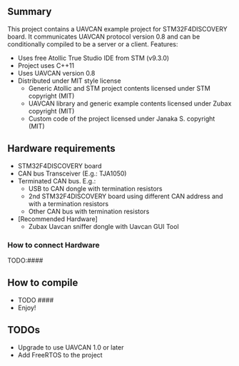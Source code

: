 ## Summary
This project contains a UAVCAN example project for STM32F4DISCOVERY board. It
communicates UAVCAN protocol version 0.8 and can be conditionally compiled to
be a server or a client.
Features:
- Uses free Atollic True Studio IDE from STM (v9.3.0)
- Project uses C++11
- Uses UAVCAN version 0.8
- Distributed under MIT style license
    - Generic Atollic and STM project contents licensed under STM copyright (MIT)
    - UAVCAN library and generic example contents licensed under Zubax copyright (MIT)
    - Custom code of the project licensed under Janaka S. copyright (MIT)

## Hardware requirements
- STM32F4DISCOVERY board
- CAN bus Transceiver (E.g.: TJA1050)
- Terminated CAN bus.  E.g.:
    - USB to CAN dongle with termination resistors
    - 2nd STM32F4DISCOVERY board using different CAN address and with a termination resistors
    - Other CAN bus with termination resistors
- [Recommended Hardware]
    - Zubax Uavcan sniffer dongle with Uavcan GUI Tool

### How to connect Hardware
TODO:####

## How to compile
- TODO ####
- Enjoy!
	
## TODOs
- Upgrade to use UAVCAN 1.0 or later
- Add FreeRTOS to the project
